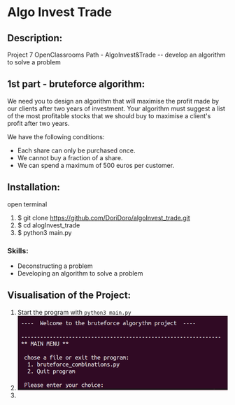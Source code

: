 # Algo Invest Trade

## Description:
Project 7 OpenClassrooms Path - AlgoInvest&amp;Trade -- develop an algorithm to solve a problem


## 1st part - bruteforce algorithm:
We need you to design an algorithm that will maximise the profit made by our clients after two years 
of investment. Your algorithm must suggest a list of the most profitable stocks that we should buy 
to maximise a client's profit after two years.

We have the following conditions:
- Each share can only be purchased once.
- We cannot buy a fraction of a share.
- We can spend a maximum of 500 euros per customer.


## Installation: 
open terminal
1. $ git clone https://github.com/DoriDoro/algoInvest_trade.git
2. $ cd alogInvest_trade
3. $ python3 main.py

### Skills:
- Deconstructing a problem
- Developing an algorithm to solve a problem


## Visualisation of the Project:
1. Start the program with `python3 main.py`
2. ![Main Menu](/images/MainMenu.png)
3. 
